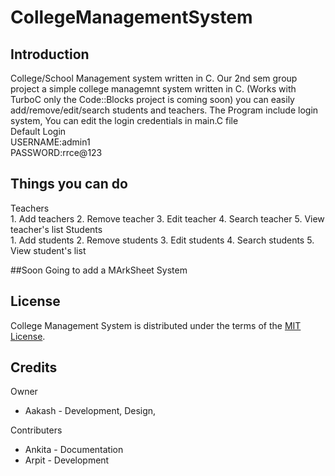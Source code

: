 # CollegeManagementSystem





Introduction
------------------------------------------------------------------------

College/School Management system written in C. Our 2nd sem group project a simple college managemnt system written in C.
(Works with TurboC only the Code::Blocks project is coming soon)
you can easily add/remove/edit/search students and teachers.
The Program  include login system, You can edit the login credentials in main.C file
<br>Default Login<br>
USERNAME:admin1<br>
PASSWORD:rrce@123

<h2>Things you can do</h2>
Teachers<br>
  1. Add teachers
  2. Remove teacher
  3. Edit teacher
  4. Search teacher
  5. View teacher's list
Students<br>
  1. Add students
  2. Remove students
  3. Edit students
  4. Search students
  5. View student's list
  
 ##Soon Going to add a MArkSheet System
 
 License
------------------------------------------------------------------------

College Management System is distributed under the terms of the [MIT License][10].

  [10]: https://github.com/aakashrajput/CollegeManagementSystem/blob/master/LICENSE
  
Credits
------------------------------------------------------------------------

Owner

- Aakash - Development, Design,

Contributers

- Ankita - Documentation
- Arpit - Development




 
 
